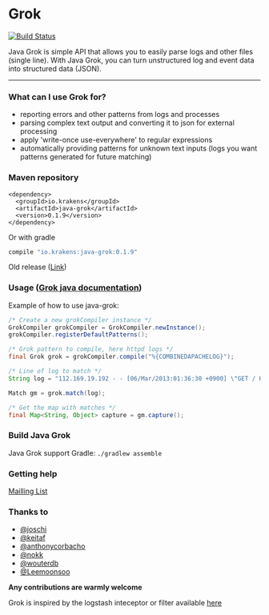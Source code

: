 # Grok
[![Build Status](https://secure.travis-ci.org/thekrakken/java-grok.png?branch=master)](https://travis-ci.org/thekrakken/java-grok)

Java Grok is simple API that allows you to easily parse logs and other files (single line). With Java Grok, you can turn unstructured log and event data into structured data (JSON).

-----------------------

### What can I use Grok for?
* reporting errors and other patterns from logs and processes
* parsing complex text output and converting it to json for external processing
* apply 'write-once use-everywhere' to regular expressions
* automatically providing patterns for unknown text inputs (logs you want patterns generated for future matching)

### Maven repository

```maven
<dependency>
  <groupId>io.krakens</groupId>
  <artifactId>java-grok</artifactId>
  <version>0.1.9</version>
</dependency>
```

Or with gradle

```gradle
compile "io.krakens:java-grok:0.1.9"
```

Old release ([Link](https://mvnrepository.com/artifact/io.thekraken/grok))

### Usage ([Grok java documentation](http://grok.nflabs.com/javadoc))
Example of how to use java-grok:

```java
/* Create a new grokCompiler instance */
GrokCompiler grokCompiler = GrokCompiler.newInstance();
grokCompiler.registerDefaultPatterns();

/* Grok pattern to compile, here httpd logs */
final Grok grok = grokCompiler.compile("%{COMBINEDAPACHELOG}");

/* Line of log to match */
String log = "112.169.19.192 - - [06/Mar/2013:01:36:30 +0900] \"GET / HTTP/1.1\" 200 44346 \"-\" \"Mozilla/5.0 (Macintosh; Intel Mac OS X 10_8_2) AppleWebKit/537.22 (KHTML, like Gecko) Chrome/25.0.1364.152 Safari/537.22\"";

Match gm = grok.match(log);

/* Get the map with matches */
final Map<String, Object> capture = gm.capture();
```

### Build Java Grok

Java Grok support Gradle: `./gradlew assemble`
 
### Getting help
[Mailling List](https://groups.google.com/forum/#!forum/java-grok)

### Thanks to
 * [@joschi](https://github.com/joschi)
 * [@keitaf](https://github.com/keitaf)
 * [@anthonycorbacho](https://github.com/anthonycorbacho)
 * [@nokk](https://github.com/nokk)
 * [@wouterdb](https://github.com/wouterdb)
 * [@Leemoonsoo](https://github.com/Leemoonsoo)

**Any contributions are warmly welcome**

Grok is inspired by the logstash inteceptor or filter available [here](http://logstash.net/docs/1.4.1/filters/grok)
